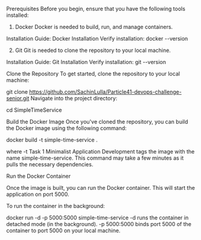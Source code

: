 Prerequisites
Before you begin, ensure that you have the following tools installed:

1. Docker
Docker is needed to build, run, and manage containers.

Installation Guide: Docker Installation
Verify installation:
docker --version

2. Git
Git is needed to clone the repository to your local machine.

Installation Guide: Git Installation
Verify installation:
git --version



Clone the Repository
To get started, clone the repository to your local machine:

git clone https://github.com/SachinLulla/Particle41-devops-challenge-senior.git
Navigate into the project directory:

cd SimpleTimeService

Build the Docker Image
Once you've cloned the repository, you can build the Docker image using the following command:

docker build -t  simple-time-service .

where -t Task 1 Minimalist Application Development tags the image with the name simple-time-service.
This command may take a few minutes as it pulls the necessary dependencies.


Run the Docker Container

Once the image is built, you can run the Docker container. This will start the application on port 5000.

To run the container in the background:

docker run -d -p 5000:5000 simple-time-service
-d runs the container in detached mode (in the background).
-p 5000:5000 binds port 5000 of the container to port 5000 on your local machine.